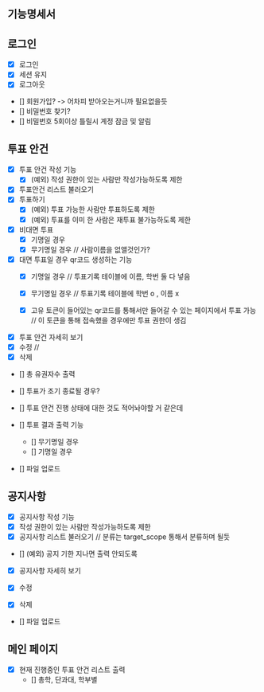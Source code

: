 ## 기능명세서

## 로그인
- [x] 로그인
- [x] 세션 유지
- [x] 로그아웃
- [] 회원가입? -> 어차피 받아오는거니까 필요없을듯
- [] 비밀번호 찾기?
- [] 비밀번호 5회이상 틀릴시 계정 잠금 및 알림

## 투표 안건

- [x] 투표 안건 작성 기능
  - [x] (예외) 작성 권한이 있는 사람만 작성가능하도록 제한
- [x] 투표안건 리스트 불러오기
- [x] 투표하기
  - [x] (예외) 투표 가능한 사람만 투표하도록 제한
  - [x] (예외) 투표를 이미 한 사람은 재투표 불가능하도록 제한
- [x] 비대면 투표
  - [x] 기명일 경우
  - [x] 무기명일 경우 // 사람이름을 없앨것인가?
- [x] 대면 투표일 경우 qr코드 생성하는 기능
  - [x] 기명일 경우 // 투표기록 테이블에 이름, 학번 둘 다 넣음
  - [x] 무기명일 경우 // 투표기록 테이블에 학번 o , 이름 x

  - [x] 고유 토큰이 들어있는 qr코드를 통해서만 들어갈 수 있는 페이지에서 투표 가능
  // 이 토큰을 통해 접속했을 경우에만 투표 권한이 생김

- [x] 투표 안건 자세히 보기
- [x] 수정 // 
- [x] 삭제

- [] 총 유권자수 출력
- [] 투표가 조기 종료될 경우?
- [] 투표 안건 진행 상태에 대한 것도 적어놔야할 거 같은데

- [] 투표 결과 출력 기능
  - [] 무기명일 경우
  - [] 기명일 경우

- [] 파일 업로드

## 공지사항

- [x] 공지사항 작성 기능
- [x] 작성 권한이 있는 사람만 작성가능하도록 제한
- [x] 공지사항 리스트 불러오기 // 분류는 target_scope 통해서 분류하며 될듯
- [] (예외) 공지 기한 지나면 출력 안되도록

- [x] 공지사항 자세히 보기

- [x] 수정
- [x] 삭제

- [] 파일 업로드

## 메인 페이지

- [x] 현재 진행중인 투표 안건 리스트 출력
  - [] 총학, 단과대, 학부별